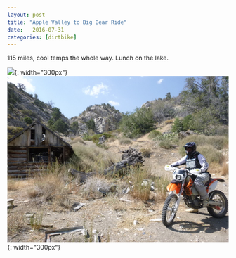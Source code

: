 ```yaml
---
layout: post
title: "Apple Valley to Big Bear Ride"
date:   2016-07-31
categories: [dirtbike]
---
```

115 miles, cool temps the whole way. Lunch on the lake.

![](/static/img/rides/mm7_31-16.jpg){: width="300px"}
![](/static/img/rides/mm2_7-31-16.jpg){: width="300px"}


